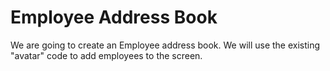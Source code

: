 # Employee Address Book

We are going to create an Employee address book.  We will use the existing "avatar" code to add employees to the screen.
